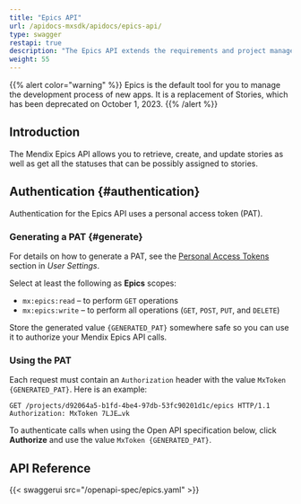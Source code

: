 ```yaml
---
title: "Epics API"
url: /apidocs-mxsdk/apidocs/epics-api/
type: swagger
restapi: true
description: "The Epics API extends the requirements and project management capabilities of the Mendix Platform and connects to third-party service management and project management tools."
weight: 55
---
```


{{% alert color="warning" %}}
Epics is the default tool for you to manage the development process of new apps. It is a replacement of Stories, which has been deprecated on October 1, 2023.
{{% /alert %}}

## Introduction

The Mendix Epics API allows you to retrieve, create, and update stories as well as get all the statuses that can be possibly assigned to stories.

## Authentication {#authentication}

Authentication for the Epics API uses a personal access token (PAT).

### Generating a PAT {#generate}

For details on how to generate a PAT, see the [Personal Access Tokens](/community-tools/mendix-profile/user-settings/#pat) section in *User Settings*.

Select at least the following as **Epics** scopes:

* `mx:epics:read` – to perform `GET` operations
* `mx:epics:write` – to perform all operations (`GET`, `POST`, `PUT`, and `DELETE`)

Store the generated value `{GENERATED_PAT}` somewhere safe so you can use it to authorize your Mendix Epics API calls.

### Using the PAT

Each request must contain an `Authorization` header with the value `MxToken {GENERATED_PAT}`. Here is an example:

```http
GET /projects/d92064a5-b1fd-4be4-97db-53fc90201d1c/epics HTTP/1.1
Authorization: MxToken 7LJE…vk
```

To authenticate calls when using the Open API specification below, click **Authorize** and use the value `MxToken {GENERATED_PAT}`.

## API Reference

{{< swaggerui src="/openapi-spec/epics.yaml"  >}}
